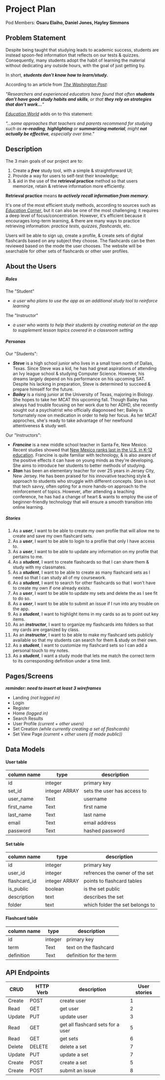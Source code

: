 # **Project Plan**

Pod Members: **Osaru Elaiho, Daniel Jones, Hayley Simmons**



## **Problem Statement**

Despite being taught that studying leads to academic success, students are instead spoon-fed information that reflects on our tests & quizzes. Consequently, many students adopt the habit of learning the material without dedicating any outside hours, with the goal of just getting by.

In short, ***students don't know how to learn/study.***

According to an article from *[The Washington Post](https://www.washingtonpost.com/lifestyle/2019/04/15/many-students-dont-know-how-study-heres-how-parents-can-help/)*:

*"Researchers and experienced educators have found that often **students don’t have good study habits and skills**, or that **they rely on strategies that don’t work...**"*

*[Education World](https://www.washingtonpost.com/lifestyle/2019/04/15/many-students-dont-know-how-study-heres-how-parents-can-help/)* adds on to this statement:

*"…some approaches that teachers and parents recommend for studying such as **re-reading**, **highlighting** or **summarizing material**, might **not actually be effective**, especially over time."*



## **Description**

The 3 main goals of our project are to:
1.  Create a ***free*** study tool, with a simple & straightforward UI;
2.  Provide a way for users to self-test their knowledge;
3.  & aid in the use of the **retrieval practice** method so that users memorize, retain & retrieve information more efficiently.

**Retrieval practice** means ***to actively recall information from memory***.

It's one of the most efficient study methods, according to sources such as *[Education Corner](https://www.educationcorner.com/retrieval-practice/)*, but it can also be one of the most challenging; it requires a deep level of focus/concentration. However, it's efficient because it encourages long-term learning, & there are many ways to practice retrieving information: *practice tests*, *quizzes*, *flashcards*, etc.

Users will be able to sign up, create a profile, & create sets of digital flashcards based on any subject they choose. The flashcards can be then reviewed based on the mode the user chooses. The website will be searchable for other sets of flashcards or other user profiles.



## **About the Users**

##### Roles
The "Student" 
  * *a user who plans to use the app as an additional study tool to reinforce learning*

The "Instructor"
  * *a user who wants to help their students by creating material on the app to supplement lesson topics covered in a classroom setting*

##### Personas
Our "Students":
  * ***Steve*** is a high school junior who lives in a small town north of Dallas, Texas. Since Steve was a kid, he has had great aspirations of attending an Ivy league school & studying Computer Science. However, his dreams largely depend on his performance on his upcoming SAT. Despite his lacking in preparation, Steve is determined to succeed & prepare himself for the future.
  * ***Bailey*** is a rising junior at the University of Texas, majoring in Biology. She hopes to take her MCAT this upcoming fall. Though Bailey has always had trouble focusing on her work due to her ADHD, she recently sought out a psychiatrist who officially diagonosed her; Bailey is forturnately now on medication in order to help her focus. As her MCAT approches, she's ready to take advantage of her newfound attentiveness & study well.

Our "Instructors":
  * ***Francine*** is a new middle school teacher in Santa Fe, New Mexico. Recent studies showed that [New Mexico ranks last in the U.S. in K-12 education](https://www.usnews.com/news/best-states/rankings/education/prek-12). Francine is quite familiar with technology, & is also aware of the positive effects it can have on young minds as they're developing. She aims to introduce her students to better methods of studying.
  * ***Stan*** has been an elementary teacher for over 25 years in Jersey City, New Jersey. He has been praised for his innovative teaching style & approach to students who struggle with different concepts. Stan is not that tech savvy, often opting for a more hands-on approach to the reinforcement of topics. However, after attending a teaching conference, he has had a change of heart & wants to employ the use of beginner-friendly technology that will ensure a smooth transition into online learning.


##### Stories
   1. As a ***user***, I want to be able to create my own profile that will allow me to create and save my own flashcard sets.
   2. As a ***user***, I want to be able to login to a profile that only I have access to.
   3. As a ***user***, I want to be able to update any information on my profile that pertains to me.
   4. As a ***student***, I want to create flashcards so that I can share them & study with my classmates.
   5. As a ***student***, I want to be able to create as many flashcard sets as I need so that I can study all of my coursework.
   10. As a ***student***, I want to search for other flashcards so that I won't have to create my own if one already exists.
   11. As a ***user***, I want to be able to update my sets and delete the as I see fit to do so.
   12. As a ***user***, I want to be able to submit an issue if I run into any trouble on the app.
   13. As a ***student***, I want to highlight items in my cards so as to point out key items. 
   14. As an ***instructor***, I want to organize my flashcards into folders so that my cards are organized by class.
   15. As an ***instructor***, I want to be able to make my flashcard sets publicly available so that my students can search for them & study on their own.
   16. As a ***student***, I want to customize my flashcard sets so I can add a personal touch to my notes.
   17. As a ***student***, I want a study mode that lets me match the correct term to its corresponding definition under a time limit.



## **Pages/Screens**
***reminder: need to insert at least 3 wireframes***
* Landing *(not logged in)*
* Login
* Register
* Home *(logged in)*
* Search Results
* User Profile *(current + other users)*
* Set Creation *(while currently creating a set of flashcards)*
* Set View Page *(current + other users (if made public))*



## **Data Models**

#### User table
| column name     | type          | description                       |
| ---             | ----          | ---                               |
| id              | integer       | primary key                       |
| set_id          | integer ARRAY | sets the user has access to       |
| user_name       | Text          | username                          |
| first_name      | Text          | first name                        |
| last_name       | Text          | last name                         |
| email           | Text          | email address                     |
| password        | Text          | hashed password                   |

#### Set table
| column name   | type          | description                     |
| ---           | ----          | ---                             |
| id            | integer       | primary key                     |
| user_id       | integer       | refrences the owner of the set  |
| flashcard_id  | integer ARRAY | points to flashcard tables      |
| is_public     | boolean       | is the set public               |
| description   | text          | describes the set               |
| folder        | text          | which folder the set belongs to |


#### Flashcard table
| column name | type    | description             |
| ---         | ----    | ---                     |
| id          | integer | primary key             |
| term        | Text    | text on the flashcard   |
| definition  | Text    | definition for the term |



## **API Endpoints**
| CRUD        | HTTP Verb     | description                       | User stories |
| ---         | ----          | ---                               | ---          |
| Create      | POST          | create user                       | 1            |
| Read        | GET           | get user                          | 2            |
| Update      | PUT           | update user                       | 3            |
| Read        | GET           | get all flashcard sets for a user | 5            |
| Read        | GET           | get sets                          | 6            |
| Delete      | DELETE        | delete a set              | 7            |
| Update      | PUT           | update a set              | 7            |
| Create      | POST          | create a set              | 5            |
| Create      | POST          | submit an issue                   | 8            |
